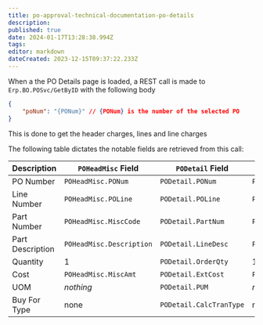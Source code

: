 ```yaml
---
title: po-approval-technical-documentation-po-details
description: 
published: true
date: 2024-01-17T13:28:38.994Z
tags: 
editor: markdown
dateCreated: 2023-12-15T09:37:22.233Z
---
```


When a the PO Details page is loaded, a REST call is made to `Erp.BO.POSvc/GetByID` with the following body

```json
{
    "poNum": "{PONum}" // {PONum} is the number of the selected PO
}
```

This is done to get the header charges, lines and line charges

The following table dictates the notable fields are retrieved from this call:

| Description      | `POHeadMisc` Field       | `PODetail` Field        | `POMisc` Field       |
| ---------------- | ------------------------ | ----------------------- | -------------------- |
| PO Number        | `POHeadMisc.PONum`       | `PODetail.PONum`        | `POMisc.PONum`       |
| Line Number      | `POHeadMisc.POLine`      | `PODetail.POLine`       | `POMisc.POLine`      |
| Part Number      | `POHeadMisc.MiscCode`    | `PODetail.PartNum`      | `POMisc.MiscCode`    |
| Part Description | `POHeadMisc.Description` | `PODetail.LineDesc`     | `POMisc.Description` |
| Quantity         | 1                        | `PODetail.OrderQty`     | 1                    |
| Cost             | `POHeadMisc.MiscAmt`     | `PODetail.ExtCost`      | `POMisc.MiscAmt`     |
| UOM              | *nothing*                | `PODetail.PUM`          | *nothing*            |
| Buy For Type     | none                     | `PODetail.CalcTranType` | none                 |
